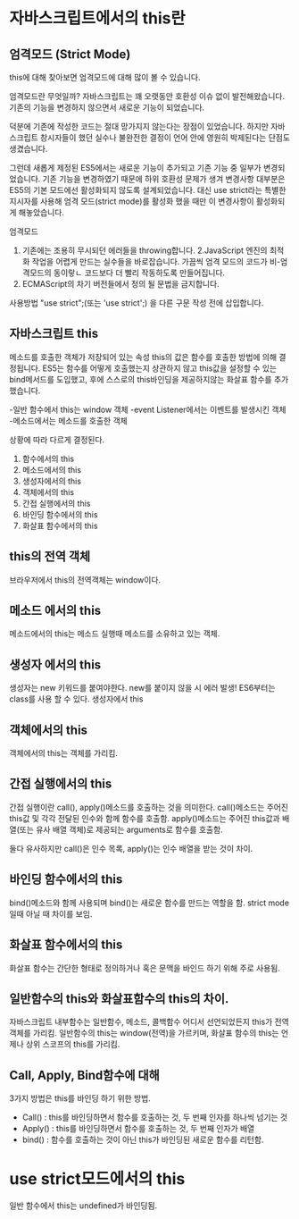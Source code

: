 # 자바스크립트에서의 this란

## 엄격모드 (Strict Mode)
this에 대해 찾아보면 엄격모드에 대해 많이 볼 수 있습니다.

엄격모드란 무엇일까?
자바스크립트는 꽤 오랫동안 호환성 이슈 없이 발전해왔습니다.
기존의 기능을 변경하지 않으면서 새로운 기능이 되었습니다.

덕분에 기존에 작성한 코드는 절대 망가지지 않는다는 장점이 있었습니다.
하지만 자바스크립트 창시자들이 했던 실수나 불완전한 결정이 언어 안에 영원히 박제된다는 단점도 생겼습니다.

그런데 새롭게 제정된 ES5에서는 새로운 기능이 추가되고 기존 기능 중 일부가 변경되었습니다. 기존 기능을 변경하였기 때문에 하위 호환성 문제가 생겨 변경사항 대부분은 ES5의 기본 모드에선 활성화되지 않도록 설계되었습니다.
대신 use strict라는 특별한 지시자를 사용해 엄격 모드(strict mode)를 활성화 했을 때만 이 변경사항이 활성화되게 해놓았습니다.

엄격모드
1. 기존에는 조용히 무시되던 에러들을 throwing합니다.
2.JavaScript 엔진의 최적화 작업을 어렵게 만드는 실수들을 바로잡습니다.
가끔씩 엄격 모드의 코드가 비-엄격모드의 동이랗ㄴ 코드보다 더 빨리 작동하도록 만들어집니다.
3. ECMAScript의 차기 버전들에서 정의 될 문법을 금지합니다.

사용방법
"use strict";(또는 'use strict';) 을 다른 구문 작성 전에 삽입합니다.

## 자바스크립트 this

메소드를 호출한 객체가 저장되어 있는 속성
this의 값은 함수를 호출한 방법에 의해 결정됩니다.
ES5는 함수를 어떻게 호출했는지 상관하지 않고 this값을 설정할 수 있는 bind메서드를 도입했고, 후에 스스로의 this바인딩을 제공하지않는 화살표 함수를 추가 했습니다.

-일반 함수에서 this는 window 객체
-event Listener에서는 이벤트를 발생시킨 객체
-메소드에서는 메소드를 호출한 객체

상황에 따라 다르게 결정된다.
1. 함수에서의 this
2. 메소드에서의 this
3. 생성자에서의 this
4. 객체에서의 this
5. 간접 실행에서의 this
6. 바인딩 함수에서의 this
7. 화살표 함수에서의 this

## this의 전역 객체

브라우저에서 this의 전역객체는 window이다.

## 메소드 에서의 this

메소드에서의 this는 메소드 실행때 메소드를 소유하고 있는 객체.

## 생성자 에서의 this

생성자는 new 키워드를 붙여야한다. new를 붙이지 않을 시 에러 발생!
ES6부터는 class를 사용 할 수 있다.
생성자에서 this

## 객체에서의 this

객체에서의 this는 객체를 가리킴.

## 간접 실행에서의 this

간접 실행이란 call(), apply()메소드를 호출하는 것을 의미한다.
call()메소드는 주어진 this값 및 각각 전달된 인수와 함께 함수를 호출함.
apply()메소드는 주어진 this값과 배열(또는 유사 배열 객체)로 제공되는 arguments로 함수를 호출함.

둘다 유사하지만 call()은 인수 목록, apply()는 인수 배열을 받는 것이 차이.

## 바인딩 함수에서의 this

bind()메소드와 함께 사용되며 bind()는 새로운 함수를 만드는 역할을 함.
strict mode일때 아닐 때 차이를 보임.

## 화살표 함수에서의 this

화살표 함수는 간단한 형태로 정의하거나 혹은 문맥을 바인드 하기 위해 주로 사용됨.

## 일반함수의 this와 화살표함수의 this의 차이.

자바스크립트 내부함수는 일반함수, 메소드, 콜백함수 어디서 선언되었든지 this가 전역객체를 가리킴.
일반함수의 this는 window(전역)을 가르키며, 화살표 함수의 this는 언제나 상위 스코프의 this를 가리킴.

## Call, Apply, Bind함수에 대해

3가지 방법은 this를 바인딩 하기 위한 방법.

- Call() : this를 바인딩하면서 함수를 호출하는 것, 두 번째 인자를 하나씩 넘기는 것
- Apply() : this를 바인딩하면서 함수를 호출하는 것, 두 번째 인자가 배열
- bind() : 함수를 호출하는 것이 아닌 this가 바인딩된 새로운 함수를 리턴함.

# use strict모드에서의 this

일반 함수에서 this는 undefined가 바인딩됨.